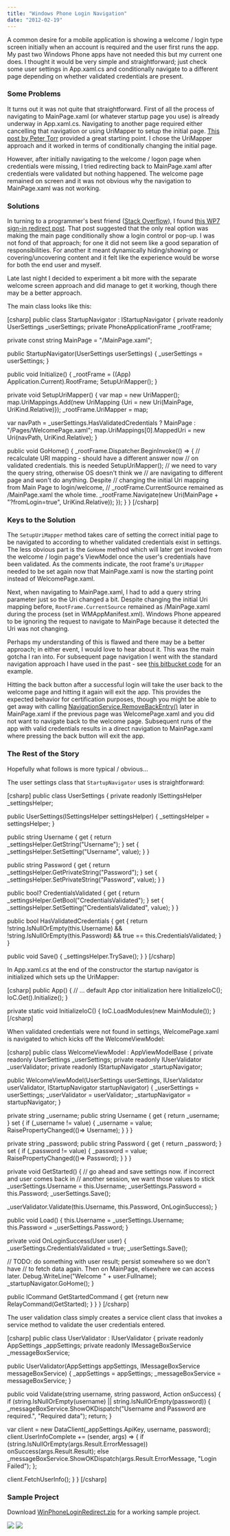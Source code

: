 ```yaml
---
title: "Windows Phone Login Navigation"
date: "2012-02-19"
---
```


A common desire for a mobile application is showing a welcome / login type screen initially when an account is required and the user first runs the app. My past two Windows Phone apps have not needed this but my current one does. I thought it would be very simple and straightforward; just check some user settings in App.xaml.cs and conditionally navigate to a different page depending on whether validated credentials are present.  
  

### Some Problems

It turns out it was not quite that straightforward. First of all the process of navigating to MainPage.xaml (or whatever startup page you use) is already underway in App.xaml.cs. Navigating to another page required either cancelling that navigation or using UriMapper to setup the initial page. [This post by Peter Torr](http://blogs.msdn.com/b/ptorr/archive/2010/08/28/redirecting-an-initial-navigation.aspx?wa=wsignin1.0) provided a great starting point. I chose the UriMapper approach and it worked in terms of conditionally changing the initial page.  
  

However, after initially navigating to the welcome / logon page when credentials were missing, I tried redirecting back to MainPage.xaml after credentials were validated but nothing happened. The welcome page remained on screen and it was not obvious why the navigation to MainPage.xaml was not working.  
  

### Solutions

In turning to a programmer's best friend ([Stack Overflow](http://stackoverflow.com)), I found [this WP7 sign-in redirect post](http://stackoverflow.com/questions/4303403/windows-phone-7-sign-in-screen-redirect). That post suggested that the only real option was making the main page conditionally show a login control or pop-up. I was not fond of that approach; for one it did not seem like a good separation of responsibilities. For another it meant dynamically hiding/showing or covering/uncovering content and it felt like the experience would be worse for both the end user and myself.  
  

Late last night I decided to experiment a bit more with the separate welcome screen approach and did manage to get it working, though there may be a better approach.  
  

The main class looks like this:  

\[csharp\] public class StartupNavigator : IStartupNavigator { private readonly UserSettings \_userSettings; private PhoneApplicationFrame \_rootFrame;

private const string MainPage = "/MainPage.xaml";

public StartupNavigator(UserSettings userSettings) { \_userSettings = userSettings; }

public void Initialize() { \_rootFrame = ((App) Application.Current).RootFrame; SetupUriMapper(); }

private void SetupUriMapper() { var map = new UriMapper(); map.UriMappings.Add(new UriMapping {Uri = new Uri(MainPage, UriKind.Relative)}); \_rootFrame.UriMapper = map;

var navPath = \_userSettings.HasValidatedCredentials ? MainPage : "/Pages/WelcomePage.xaml"; map.UriMappings\[0\].MappedUri = new Uri(navPath, UriKind.Relative); }

public void GoHome() { \_rootFrame.Dispatcher.BeginInvoke(() => { // recalculate URI mapping - should have a different answer now // on validated credentials. this is needed SetupUriMapper(); // we need to vary the query string, otherwise OS doesn't think we // are navigating to different page and won't do anything. Despite // changing the initial Uri mapping from Main Page to login/welcome, // \_rootFrame.CurrentSource remained as /MainPage.xaml the whole time. \_rootFrame.Navigate(new Uri(MainPage + "?fromLogin=true", UriKind.Relative)); }); } } \[/csharp\]

### Keys to the Solution

The `SetupUriMapper` method takes care of setting the correct initial page to be navigated to according to whether validated credentials exist in settings. The less obvious part is the `GoHome` method which will later get invoked from the welcome / login page's ViewModel once the user's credentials have been validated. As the comments indicate, the root frame's `UriMapper` needed to be set again now that MainPage.xaml is now the starting point instead of WelcomePage.xaml.  
  

Next, when navigating to MainPage.xaml, I had to add a query string parameter just so the Uri changed a bit. Despite changing the initial Uri mapping before, `RootFrame.CurrentSource` remained as /MainPage.xaml during the process (set in WMAppManifest.xml). Windows Phone appeared to be ignoring the request to navigate to MainPage because it detected the Uri was not changing.  
  

Perhaps my understanding of this is flawed and there may be a better approach; in either event, I would love to hear about it. This was the main gotcha I ran into. For subsequent page navigation I went with the standard navigation approach I have used in the past - see [this bitbucket code](https://bitbucket.org/thnk2wn/codestock.2011/src/a0d80b9bf4be/Phone.Common/Navigation) for an example.  
  

Hitting the back button after a successful login will take the user back to the welcome page and hitting it again will exit the app. This provides the expected behavior for certification purposes, though you might be able to get away with calling [NavigationService.RemoveBackEntry()](http://msdn.microsoft.com/en-us/library/system.windows.navigation.navigationservice.removebackentry.aspx) later in MainPage.xaml if the previous page was WelcomePage.xaml and you did not want to navigate back to the welcome page. Subsequent runs of the app with valid credentials results in a direct navigation to MainPage.xaml where pressing the back button will exit the app.  
  

### The Rest of the Story

Hopefully what follows is more typical / obvious...  
  

The user settings class that `StartupNavigator` uses is straightforward:  

\[csharp\] public class UserSettings { private readonly ISettingsHelper \_settingsHelper;

public UserSettings(ISettingsHelper settingsHelper) { \_settingsHelper = settingsHelper; }

public string Username { get { return \_settingsHelper.GetString("Username"); } set { \_settingsHelper.SetSetting("Username", value); } }

public string Password { get { return \_settingsHelper.GetPrivateString("Password"); } set { \_settingsHelper.SetPrivateString("Password", value); } }

public bool? CredentialsValidated { get { return \_settingsHelper.GetBool("CredentialsValidated"); } set { \_settingsHelper.SetSetting("CredentialsValidated", value); } }

public bool HasValidatedCredentials { get { return !string.IsNullOrEmpty(this.Username) && !string.IsNullOrEmpty(this.Password) && true == this.CredentialsValidated; } }

public void Save() { \_settingsHelper.TrySave(); } } \[/csharp\]

In App.xaml.cs at the end of the constructor the startup navigator is initialized which sets up the UriMapper:  

\[csharp\] public App() { // ... default App ctor initialization here InitializeIoC(); IoC.Get<IStartupNavigator>().Initialize(); }

private static void InitializeIoC() { IoC.LoadModules(new MainModule()); } \[/csharp\]

When validated credentials were not found in settings, WelcomePage.xaml is navigated to which kicks off the WelcomeViewModel:  

\[csharp\] public class WelcomeViewModel : AppViewModelBase { private readonly UserSettings \_userSettings; private readonly IUserValidator \_userValidator; private readonly IStartupNavigator \_startupNavigator;

public WelcomeViewModel(UserSettings userSettings, IUserValidator userValidator, IStartupNavigator startupNavigator) { \_userSettings = userSettings; \_userValidator = userValidator; \_startupNavigator = startupNavigator; }

private string \_username; public string Username { get { return \_username; } set { if (\_username != value) { \_username = value; RaisePropertyChanged(()=> Username); } } }

private string \_password; public string Password { get { return \_password; } set { if (\_password != value) { \_password = value; RaisePropertyChanged(()=> Password); } } }

private void GetStarted() { // go ahead and save settings now. if incorrect and user comes back in // another session, we want those values to stick \_userSettings.Username = this.Username; \_userSettings.Password = this.Password; \_userSettings.Save();

\_userValidator.Validate(this.Username, this.Password, OnLoginSuccess); }

public void Load() { this.Username = \_userSettings.Username; this.Password = \_userSettings.Password; }

private void OnLoginSuccess(User user) { \_userSettings.CredentialsValidated = true; \_userSettings.Save();

// TODO: do something with user result; persist somewhere so we don't have // to fetch data again. Then on MainPage, elsewhere we can access later. Debug.WriteLine("Welcome " + user.Fullname); \_startupNavigator.GoHome(); }

public ICommand GetStartedCommand { get {return new RelayCommand(GetStarted); } } } \[/csharp\]

The user validation class simply creates a service client class that invokes a service method to validate the user credentials entered.

\[csharp\] public class UserValidator : IUserValidator { private readonly AppSettings \_appSettings; private readonly IMessageBoxService \_messageBoxService;

public UserValidator(AppSettings appSettings, IMessageBoxService messageBoxService) { \_appSettings = appSettings; \_messageBoxService = messageBoxService; }

public void Validate(string username, string password, Action<User> onSuccess) { if (string.IsNullOrEmpty(username) || string.IsNullOrEmpty(password)) { \_messageBoxService.ShowOKDispatch("Username and Password are required.", "Required data"); return; }

var client = new DataClient(\_appSettings.ApiKey, username, password); client.UserInfoComplete += (sender, args) => { if (string.IsNullOrEmpty(args.Result.ErrorMessage)) onSuccess(args.Result.Result); else \_messageBoxService.ShowOKDispatch(args.Result.ErrorMessage, "Login Failed"); };

client.FetchUserInfo(); } } \[/csharp\]

### Sample Project

Download [WinPhoneLoginRedirect.zip](/wp-content/uploads/2017/05/WinPhoneLoginRedirect.zip) for a working sample project.  
  

![](images/LoginScreen.jpg) ![](images/MainPage.jpg)

